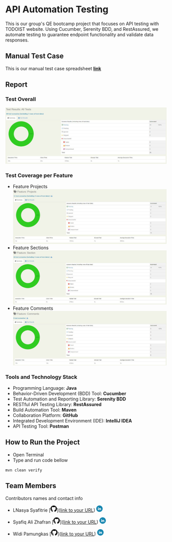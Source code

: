 # API Automation Testing


This is our group's QE bootcamp project that focuses on API testing with TODOIST website. Using Cucumber, Serenity BDD, and RestAssured, we automate testing to guarantee endpoint functionality and validate data responses.

## Manual Test Case

This is our manual test case spreadsheet [**link**](https://docs.google.com/spreadsheets/d/1ZIuXHxfgmynsKwnt4rx8w-B3bRqIqNazWsW_k3wBNsI/edit?usp=sharing)

## Report

### Test Overall

![Result test overall](/docs/ResultAll.jpg)

### Test Coverage per Feature

* Feature Projects
![Result test overall](/docs/ResultProjects.jpg)
* Feature Sections
![Result test overall](/docs/ResultSection.jpg)
* Feature Comments
![Result test overall](/docs/ResultComments.jpg)

### Tools and Technology Stack

* Programming Language: **Java**
* Behavior-Driven Development (BDD) Tool: **Cucumber**
* Test Automation and Reporting Library: **Serenity BDD**
* RESTful API Testing Library: **RestAssured**
* Build Automation Tool: **Maven**
* Collaboration Platform: **GitHub**
* Integrated Development Environment (IDE): **IntelliJ IDEA**
* API Testing Tool: **Postman**

## How to Run the Project

* Open Terminal
* Type and run code bellow
```
mvn clean verify 
```

## Team Members

Contributors names and contact info

* LNasya Syafitrie [<img alt="alt_text" width="20px" src="/docs/github_logo.png" />]([link to your URL](https://github.com/LNasyaS))  [<img alt="alt_text" width="20px" src="/docs/linkedin_logo.png"/>](https://www.linkedin.com/in/lnasyaftre/)


* Syafiq Ali Zhafran [<img alt="alt_text" width="20px" src="/docs/github_logo.png" />]([link to your URL](https://github.com/SyafiqAliZ))  [<img alt="alt_text" width="20px" src="/docs/linkedin_logo.png"/>](https://www.linkedin.com/in/syafiq-ali-zhafran/)


* Widi Pamungkas [<img alt="alt_text" width="20px" src="/docs/github_logo.png" />]([link to your URL](https://github.com/widipamungkas))  [<img alt="alt_text" width="20px" src="/docs/linkedin_logo.png"/>](https://www.linkedin.com/in/widi-pamungkas-5b87501b7/)

